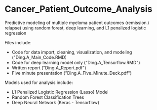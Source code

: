 # Cancer_Patient_Outcome_Analysis
Predictive modeling of multiple myeloma patient outcomes (remission / relapse) using random forest, deep learning, and L1 penalized logistic regression

Files include:
- Code for data import, cleaning, visualization, and modeling ("Ding.A_Main_Code.RMD)
- Code for deep learning model only ("Ding.A_Tensorflow.RMD")
- Written report ("Ding.A_Report.pdf")
- Five minute presentation ("Ding.A_Five_Minute_Deck.pdf")

Models used for analysis include:
- L1 Penalized Logistic Regression (Lasso) Model
- Random Forest Classification Trees
- Deep Neural Network (Keras - Tensorflow)
